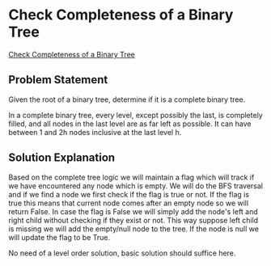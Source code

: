 # Check Completeness of a Binary Tree

[Check Completeness of a Binary Tree](https://leetcode.com/problems/check-completeness-of-a-binary-tree/description/)

## Problem Statement

Given the root of a binary tree, determine if it is a complete binary tree.

In a complete binary tree, every level, except possibly the last, is completely filled, and all nodes in the last level are as far left as possible. It can have between 1 and 2h nodes inclusive at the last level h.

## Solution Explanation

Based on the complete tree logic we will maintain a flag which will track if we have encountered any node which is empty.
We will do the BFS traversal and if we find a node we first check if the flag is true or not. If the flag is true this means that current node comes after an empty node so we will return False.
In case the flag is False we will simply add the node's left and right child without checking if they exist or not. This way suppose left child is missing we will add the empty/null node to the tree.
If the node is null we will update the flag to be True.

No need of a level order solution, basic solution should suffice here.